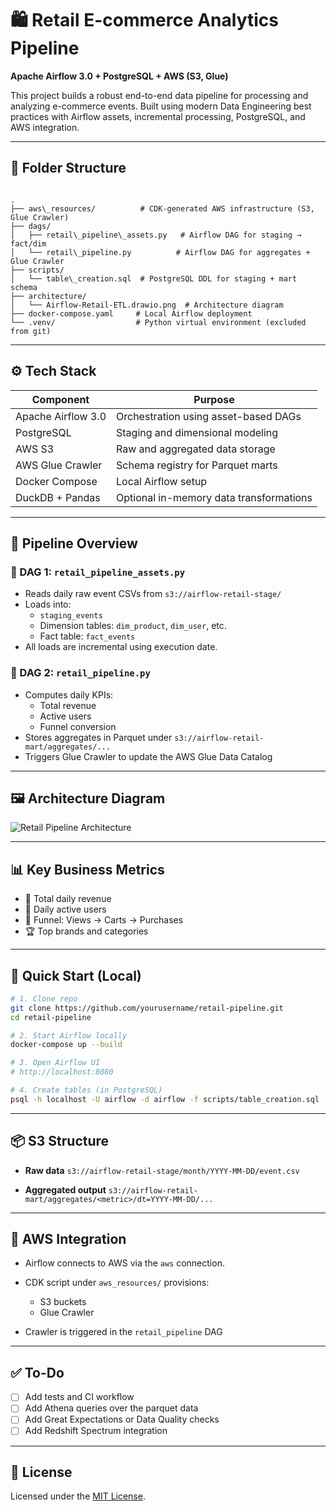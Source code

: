 # 🛍️ Retail E-commerce Analytics Pipeline  
**Apache Airflow 3.0 + PostgreSQL + AWS (S3, Glue)**

This project builds a robust end-to-end data pipeline for processing and analyzing e-commerce events. Built using modern Data Engineering best practices with Airflow assets, incremental processing, PostgreSQL, and AWS integration.

---

## 📁 Folder Structure

```

.
├── aws\_resources/          # CDK-generated AWS infrastructure (S3, Glue Crawler)
├── dags/
│   ├── retail\_pipeline\_assets.py   # Airflow DAG for staging → fact/dim
│   └── retail\_pipeline.py          # Airflow DAG for aggregates + Glue Crawler
├── scripts/
│   └── table\_creation.sql  # PostgreSQL DDL for staging + mart schema
├── architecture/
│   └── Airflow-Retail-ETL.drawio.png  # Architecture diagram
├── docker-compose.yaml     # Local Airflow deployment
└── .venv/                  # Python virtual environment (excluded from git)

````

---

## ⚙️ Tech Stack

| Component              | Purpose                                     |
|------------------------|---------------------------------------------|
| Apache Airflow 3.0     | Orchestration using asset-based DAGs       |
| PostgreSQL             | Staging and dimensional modeling            |
| AWS S3                 | Raw and aggregated data storage             |
| AWS Glue Crawler       | Schema registry for Parquet marts           |
| Docker Compose         | Local Airflow setup                         |
| DuckDB + Pandas        | Optional in-memory data transformations     |

---

## 📌 Pipeline Overview

### 🔹 DAG 1: `retail_pipeline_assets.py`

- Reads daily raw event CSVs from `s3://airflow-retail-stage/`
- Loads into:
  - `staging_events`
  - Dimension tables: `dim_product`, `dim_user`, etc.
  - Fact table: `fact_events`
- All loads are incremental using execution date.

### 🔹 DAG 2: `retail_pipeline.py`

- Computes daily KPIs:
  - Total revenue
  - Active users
  - Funnel conversion
- Stores aggregates in Parquet under `s3://airflow-retail-mart/aggregates/...`
- Triggers Glue Crawler to update the AWS Glue Data Catalog

---

## 🖼️ Architecture Diagram

![Retail Pipeline Architecture](architecture/Airflow-Retail-ETL.drawio.png)

---

## 📊 Key Business Metrics

- 🛒 Total daily revenue
- 👤 Daily active users
- 🔄 Funnel: Views → Carts → Purchases
- 🏆 Top brands and categories

---

## 🚀 Quick Start (Local)

```bash
# 1. Clone repo
git clone https://github.com/yourusername/retail-pipeline.git
cd retail-pipeline

# 2. Start Airflow locally
docker-compose up --build

# 3. Open Airflow UI
# http://localhost:8080

# 4. Create tables (in PostgreSQL)
psql -h localhost -U airflow -d airflow -f scripts/table_creation.sql
````

---

## 📦 S3 Structure

* **Raw data**
  `s3://airflow-retail-stage/month/YYYY-MM-DD/event.csv`

* **Aggregated output**
  `s3://airflow-retail-mart/aggregates/<metric>/dt=YYYY-MM-DD/...`

---

## 🔄 AWS Integration

* Airflow connects to AWS via the `aws` connection.
* CDK script under `aws_resources/` provisions:

  * S3 buckets
  * Glue Crawler
* Crawler is triggered in the `retail_pipeline` DAG

---

## ✅ To-Do

* [ ] Add tests and CI workflow
* [ ] Add Athena queries over the parquet data
* [ ] Add Great Expectations or Data Quality checks
* [ ] Add Redshift Spectrum integration

---

## 🪪 License

Licensed under the [MIT License](LICENSE).
